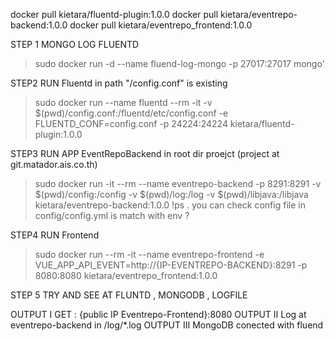 docker pull kietara/fluentd-plugin:1.0.0
docker pull kietara/eventrepo-backend:1.0.0
docker pull kietara/eventrepo_frontend:1.0.0

STEP 1 MONGO LOG FLUENTD
> sudo docker run -d --name fluend-log-mongo -p 27017:27017 mongo'

STEP2 RUN Fluentd  in path  "/config.conf" is existing
> sudo docker run --name fluentd --rm -it -v $(pwd)/config.conf:/fluentd/etc/config.conf -e FLUENTD_CONF=config.conf -p 24224:24224 kietara/fluentd-plugin:1.0.0

STEP3 RUN APP EventRepoBackend in root dir proejct (project at git.matador.ais.co.th)
> sudo docker run -it --rm --name eventrepo-backend -p 8291:8291 -v $(pwd)/config:/config -v $(pwd)/log:/log -v $(pwd)/libjava:/libjava kietara/eventrepo-backend:1.0.0
!ps . you can check config file in config/config.yml is match with env ?

STEP4 RUN Frontend
> sudo docker run --rm -it --name eventrepo-frontend -e VUE_APP_API_EVENT=http://{IP-EVENTREPO-BACKEND}:8291 -p 8080:8080 kietara/eventrepo_frontend:1.0.0

STEP 5 TRY AND SEE AT FLUNTD , MONGODB , LOGFILE

OUTPUT I GET : {public IP Eventrepo-Frontend}:8080
OUTPUT II Log at eventrepo-backend in /log/*.log
OUTPUT III MongoDB conected with fluend